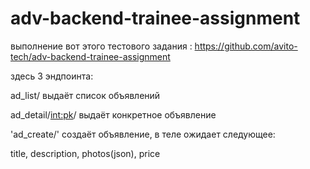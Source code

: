 # adv-backend-trainee-assignment
выполнение вот этого тестового задания : https://github.com/avito-tech/adv-backend-trainee-assignment

здесь 3 эндпоинта:

ad_list/ выдаёт список объявлений

ad_detail/<int:pk>/ выдаёт конкретное объявление

'ad_create/' создаёт объявление, в теле ожидает следующее:

title, description, photos(json), price